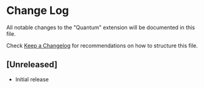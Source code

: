 # Change Log

All notable changes to the "Quantum" extension will be documented in this file.

Check [Keep a Changelog](http://keepachangelog.com/) for recommendations on how to structure this file.

## [Unreleased]

- Initial release